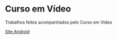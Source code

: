 # Curso em Vídeo
Trabalhos feitos acompanhados pelo Curso em Vídeo

<a href="[#](https://alissonasj.github.io/curso-em-video/html5-css3/site-android/android.html)"> Site Android </a>
